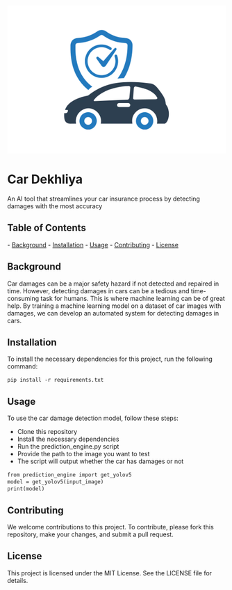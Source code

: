 <p align="center"><img src="carinsurance.png" height="340px"><br></p>
<p align="center"><h1>Car Dekhliya</h1></p>

An AI tool that streamlines your car insurance process by detecting damages with the most accuracy

<h2>Table of Contents</h2>
- <u>Background</u>
- <u>Installation</u>
- <u>Usage</u>
- <u>Contributing</u>
- <u>License</u>

<h2>Background</h2>
Car damages can be a major safety hazard if not detected and repaired in time. However, detecting damages in cars can be a tedious and time-consuming task for humans. This is where machine learning can be of great help. By training a machine learning model on a dataset of car images with damages, we can develop an automated system for detecting damages in cars.

<h2>Installation</h2>
To install the necessary dependencies for this project, run the following command:

```
pip install -r requirements.txt
```

<h2>Usage</h2>
To use the car damage detection model, follow these steps:

- Clone this repository
- Install the necessary dependencies
- Run the prediction_engine.py script
- Provide the path to the image you want to test
- The script will output whether the car has damages or not

```
from prediction_engine import get_yolov5
model = get_yolov5(input_image)
print(model)
```

<h2>Contributing</h2>
We welcome contributions to this project. To contribute, please fork this repository, make your changes, and submit a pull request.

<h2>License</h2>
This project is licensed under the MIT License. See the LICENSE file for details.

